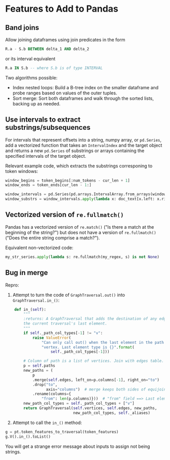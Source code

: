 # Features to Add to Pandas

## Band joins
Allow joining dataframes using join predicates in the form
```sql
R.a - S.b BETWEEN delta_1 AND delta_2
```
or its interval equivalent
```sql
R.a IN S.b -- where S.b is of type INTERVAL
```
Two algorithms possible:
* Index nested loops: Build a B-tree index on the smaller dataframe and probe ranges based on values of the outer tuples.
* Sort merge: Sort both dataframes and walk through the sorted lists, backing up as needed.

## Use intervals to extract substrings/subsequences
For intervals that represent offsets into a string, numpy array, or `pd.Series`,
add a vectorized function that takes an `IntervalIndex` and the target object
and returns a new `pd.Series` of substrings or arrays containing the specified
intervals of the target object.

Relevant example code, which extracts the substrings corresponing to token windows:
```python
window_begins = token_begins[:num_tokens - cur_len + 1]
window_ends = token_ends[cur_len - 1:]

window_intervals = pd.Series(pd.arrays.IntervalArray.from_arrays(window_begins, window_ends))
window_substrs = window_intervals.apply(lambda x: doc_text[x.left: x.right])
```

## Vectorized version of `re.fullmatch()`

Pandas has a vectorized version of `re.match()` ("Is there a match at the 
beginning of the string?") but does not have a version of `re.fullmatch()`
("Does the entire string comprise a match?").

Equivalent non-vectorized code:
```python
my_str_series.apply(lambda s: re.fullmatch(my_regex, s) is not None)
```

## Bug in merge

Repro: 

1. Attempt to turn the code of `GraphTraversal.out()` into `GraphTraversal.in_()`:
```python
    def in_(self):
        """
        :returns: A GraphTraversal that adds the destination of any edges into
        the current traversal's last element.
        """
        if self._path_col_types[-1] != "v":
            raise ValueError(
                "Can only call out() when the last element in the path is a "
                "vertex. Last element type is {}".format(
                    self._path_col_types[-1]))

        # Column of path is a list of vertices. Join with edges table.
        p = self.paths
        new_paths = (
            p
            .merge(self.edges, left_on=p.columns[-1], right_on="to")
            .drop("to",
                  axis="columns")  # merge keeps both sides of equijoin
            .rename(columns={
                "from": len(p.columns)}))  # "from" field ==> Last element
        new_path_col_types = self._path_col_types + ["v"]
        return GraphTraversal(self.vertices, self.edges, new_paths,
                              new_path_col_types, self._aliases)
```
2. Attempt to call the `in_()` method:
```python
g = pt.token_features_to_traversal(token_features)
g.V().in_().toList()
```
You will get a strange error message about inputs to assign not being strings.
